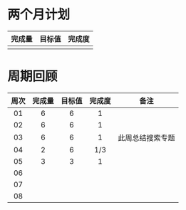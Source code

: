# 两个月计划

| 完成量 | 目标值 | 完成度 |
| :----: | :----: | :----: |
|        |        |        |

# 周期回顾

| 周次 | 完成量 | 目标值 | 完成度 |       备注       |
| :--: | :----: | :----: | :----: | :--------------: |
|  01  |   6    |   6    |   1    |                  |
|  02  |   6    |   6    |   1    |                  |
|  03  |   6    |   6    |   1    | 此周总结搜索专题 |
|  04  |   2    |   6    |  1/3   |                  |
|  05  |   3    |   3    |   1    |                  |
|  06  |        |        |        |                  |
|  07  |        |        |        |                  |
|  08  |        |        |        |                  |



